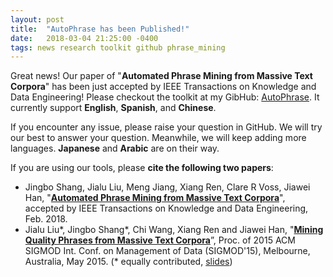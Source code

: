 ```yaml
---
layout: post
title:  "AutoPhrase has been Published!"
date:   2018-03-04 21:25:00 -0400
tags: news research toolkit github phrase_mining
---
```


Great news! Our paper of "**Automated Phrase Mining from Massive Text Corpora**" has been just accepted by IEEE Transactions on Knowledge and Data Engineering! Please checkout the toolkit at my GibHub: [AutoPhrase](https://github.com/shangjingbo1226/AutoPhrase). It currently support **English**, **Spanish**, and **Chinese**. 

If you encounter any issue, please raise your question in GitHub. We will try our best to answer your question. Meanwhile, we will keep adding more languages. **Japanese** and **Arabic** are on their way.

If you are using our tools, please **cite the following two papers**:

*   Jingbo Shang, Jialu Liu, Meng Jiang, Xiang Ren, Clare R Voss, Jiawei Han, "**[Automated Phrase Mining from Massive Text Corpora](https://arxiv.org/abs/1702.04457)**", accepted by IEEE Transactions on Knowledge and Data Engineering, Feb. 2018.
*   Jialu Liu\*, Jingbo Shang\*, Chi Wang, Xiang Ren and Jiawei Han, "**[Mining Quality Phrases from Massive Text Corpora](http://hanj.cs.illinois.edu/pdf/sigmod15_jliu.pdf)**”, Proc. of 2015 ACM SIGMOD Int. Conf. on Management of Data (SIGMOD'15), Melbourne, Australia, May 2015. (\* equally contributed, [slides](https://www.microsoft.com/en-us/research/wp-content/uploads/2016/02/sigmod15SegPhrase.pdf))
